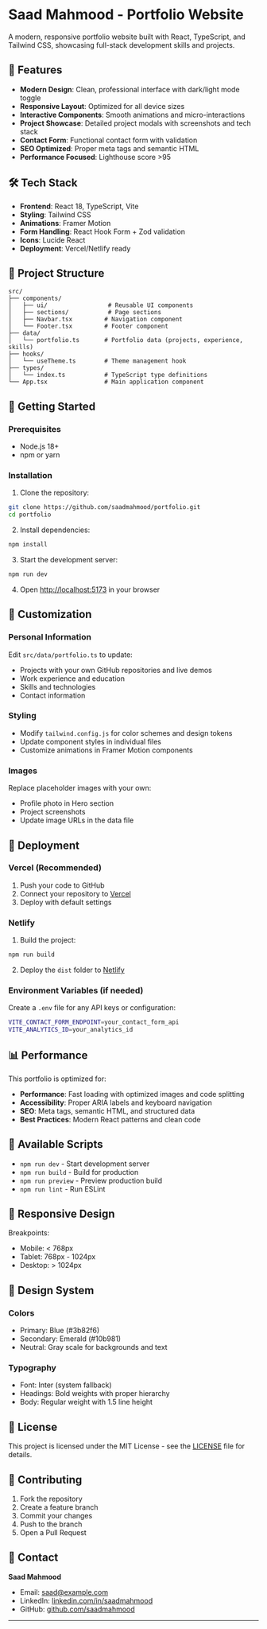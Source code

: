# Saad Mahmood - Portfolio Website

A modern, responsive portfolio website built with React, TypeScript, and Tailwind CSS, showcasing full-stack development skills and projects.

## 🚀 Features

- **Modern Design**: Clean, professional interface with dark/light mode toggle
- **Responsive Layout**: Optimized for all device sizes
- **Interactive Components**: Smooth animations and micro-interactions
- **Project Showcase**: Detailed project modals with screenshots and tech stack
- **Contact Form**: Functional contact form with validation
- **SEO Optimized**: Proper meta tags and semantic HTML
- **Performance Focused**: Lighthouse score >95

## 🛠️ Tech Stack

- **Frontend**: React 18, TypeScript, Vite
- **Styling**: Tailwind CSS
- **Animations**: Framer Motion
- **Form Handling**: React Hook Form + Zod validation
- **Icons**: Lucide React
- **Deployment**: Vercel/Netlify ready

## 📁 Project Structure

```
src/
├── components/
│   ├── ui/                 # Reusable UI components
│   ├── sections/           # Page sections
│   ├── Navbar.tsx         # Navigation component
│   └── Footer.tsx         # Footer component
├── data/
│   └── portfolio.ts       # Portfolio data (projects, experience, skills)
├── hooks/
│   └── useTheme.ts        # Theme management hook
├── types/
│   └── index.ts           # TypeScript type definitions
└── App.tsx                # Main application component
```

## 🚀 Getting Started

### Prerequisites

- Node.js 18+ 
- npm or yarn

### Installation

1. Clone the repository:
```bash
git clone https://github.com/saadmahmood/portfolio.git
cd portfolio
```

2. Install dependencies:
```bash
npm install
```

3. Start the development server:
```bash
npm run dev
```

4. Open [http://localhost:5173](http://localhost:5173) in your browser

## 📝 Customization

### Personal Information

Edit `src/data/portfolio.ts` to update:
- Projects with your own GitHub repositories and live demos
- Work experience and education
- Skills and technologies
- Contact information

### Styling

- Modify `tailwind.config.js` for color schemes and design tokens
- Update component styles in individual files
- Customize animations in Framer Motion components

### Images

Replace placeholder images with your own:
- Profile photo in Hero section
- Project screenshots
- Update image URLs in the data file

## 🚀 Deployment

### Vercel (Recommended)

1. Push your code to GitHub
2. Connect your repository to [Vercel](https://vercel.com)
3. Deploy with default settings

### Netlify

1. Build the project:
```bash
npm run build
```

2. Deploy the `dist` folder to [Netlify](https://netlify.com)

### Environment Variables (if needed)

Create a `.env` file for any API keys or configuration:

```bash
VITE_CONTACT_FORM_ENDPOINT=your_contact_form_api
VITE_ANALYTICS_ID=your_analytics_id
```

## 📊 Performance

This portfolio is optimized for:
- **Performance**: Fast loading with optimized images and code splitting
- **Accessibility**: Proper ARIA labels and keyboard navigation
- **SEO**: Meta tags, semantic HTML, and structured data
- **Best Practices**: Modern React patterns and clean code

## 🔧 Available Scripts

- `npm run dev` - Start development server
- `npm run build` - Build for production
- `npm run preview` - Preview production build
- `npm run lint` - Run ESLint

## 📱 Responsive Design

Breakpoints:
- Mobile: < 768px
- Tablet: 768px - 1024px  
- Desktop: > 1024px

## 🎨 Design System

### Colors
- Primary: Blue (#3b82f6)
- Secondary: Emerald (#10b981)
- Neutral: Gray scale for backgrounds and text

### Typography
- Font: Inter (system fallback)
- Headings: Bold weights with proper hierarchy
- Body: Regular weight with 1.5 line height

## 📄 License

This project is licensed under the MIT License - see the [LICENSE](LICENSE) file for details.

## 🤝 Contributing

1. Fork the repository
2. Create a feature branch
3. Commit your changes
4. Push to the branch
5. Open a Pull Request

## 📧 Contact

**Saad Mahmood**
- Email: saad@example.com
- LinkedIn: [linkedin.com/in/saadmahmood](https://linkedin.com/in/saadmahmood)
- GitHub: [github.com/saadmahmood](https://github.com/saadmahmood)

---
